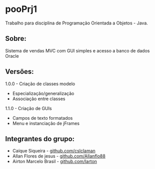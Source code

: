 # pooPrj1
Trabalho para disciplina de Programação Orientada a Objetos - Java.

## Sobre:
Sistema de vendas MVC com GUI simples e acesso a banco de dados Oracle

## Versões:
1.0.0 - Criação de classes modelo
* Especialização/generalização
* Associação entre classes

1.1.0 - Criação de GUIs
* Campos de texto formatados
* Menu e instanciação de jFrames

## Integrantes do grupo:
* Caíque Siqueira - [github.com/cslclaman](https://github.com/cslclaman/)
* Allan Flores de jesus - [github.com/Allanflo88](https://github.com/Allanflo88)
* Airton Marcelo Brasil - [github.com/Iarton](https://github.com/Iarton)
